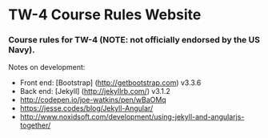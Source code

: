 # TW-4 Course Rules Website
### Course rules for TW-4 (NOTE: not officially endorsed by the US Navy).

Notes on development:
* Front end: [Bootstrap] (http://getbootstrap.com) v3.3.6
* Back end: [Jekyll] (http://jekyllrb.com/) v3.1.2
* http://codepen.io/joe-watkins/pen/wBaOMq
* https://jesse.codes/blog/Jekyll-Angular/
* http://www.noxidsoft.com/development/using-jekyll-and-angularjs-together/

